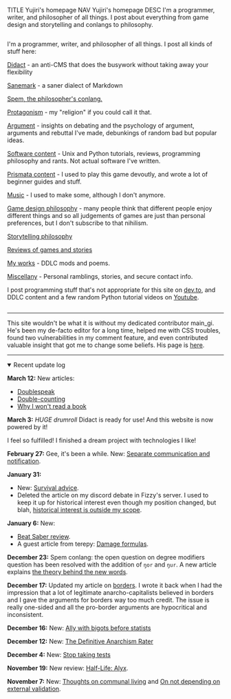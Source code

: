 TITLE Yujiri's homepage
NAV Yujiri's homepage
DESC I'm a programmer, writer, and philosopher of all things. I post about everything from game design and storytelling and conlangs to philosophy.

<style>
.indexlayout {
	display: flex;
	flex-wrap: wrap;
	justify-content: space-between;
}
recent-comments {
	min-width: 20em;
	flex: 1 1;
}
</style>

<div class="indexlayout">

<div style="flex: 1 1; min-width: 20em; margin-right: 1em">

I'm a programmer, writer, and philosopher of all things. I post all kinds of stuff here:

[Didact](didact) - an anti-CMS that does the busywork without taking away your flexibility

[Sanemark](sanemark) - a saner dialect of Markdown

[Spem, the philosopher's conlang.](spem/)

[Protagonism](protagonism/) - my "religion" if you could call it that.

[Argument](argument/) - insights on debating and the psychology of argument, arguments and rebuttal I've made, debunkings of random bad but popular ideas.

[Software content](software/) - Unix and Python tutorials, reviews, programming philosophy and rants. Not actual software I've written.

[Prismata content](prismata/) - I used to play this game devoutly, and wrote a lot of beginner guides and stuff.

[Music](music/) - I used to make some, although I don't anymore.

[Game design philosophy](game_design/) - many people think that different people enjoy different things and so all judgements of games are just than personal preferences, but I don't subscribe to that nihilism.

[Storytelling philosophy](fiction/)

[Reviews of games and stories](reviews/)

[My works](works/) - DDLC mods and poems.

[Miscellany](misc/) - Personal ramblings, stories, and secure contact info.

I post programming stuff that's not appropriate for this site on [dev.to](https://dev.to/yujiri8), and DDLC content and a few random Python tutorial videos on [Youtube](https://www.youtube.com/channel/UCmTi4rq5oOp2S9UER0BH3sQ).

</div>

<recent-comments>
</recent-comments>

</div>

---

This site wouldn't be what it is without my dedicated contributor main_gi. He's been my de-facto editor for a long time, helped me with CSS troubles, found two vulnerabilities in my comment feature, and even contributed valuable insight that got me to change some beliefs. His page is [here](https://igniam.xyz).


---

<details open>
<summary>Recent update log</summary>

**March 12:**
New articles:
* [Doublespeak](argument/doublespeak)
* [Double-counting](argument/double_counting)
* [Why I won't read a book](argument/reading)

**March 3:**
*HUGE drumroll* Didact is ready for use! And this website is now powered by it!

I feel so fulfilled! I finished a dream project with technologies I like!

**February 27:**
Gee, it's been a while.
New: [Separate communication and notification](software/separate_comms_and_notifs).

**January 31:**
* New: [Survival advice](misc/survival_advice).
* Deleted the article on my discord debate in Fizzy's server. I used to keep it up for historical interest even though my position changed, but blah, [historical interest is outside my scope](misc/structure).

**January 6:** New:
* [Beat Saber review](reviews/beat_saber).
* A guest article from terepy: [Damage formulas](game_design/damage_formulas).

**December 23:**
Spem conlang: the open question on degree modifiers question has been resolved with the addition of `ŋor` and `ŋur`. A new article explains [the theory behind the new words](spem/degree_modifiers).

**December 17:**
Updated my article on [borders](protagonism/borders). I wrote it back when I had the impression that a lot of legitimate anarcho-capitalists believed in borders and I gave the arguments for borders way too much credit. The issue is really one-sided and all the pro-border arguments are hypocritical and inconsistent.

**December 16:**
New: [Ally with bigots before statists](protagonism/ally_with_bigots)

**December 12:**
New: [The Definitive Anarchism Rater](misc/anarchism_rater)

**December 4:**
New: [Stop taking tests](argument/tests)

**November 19:**
New review: [Half-Life: Alyx](reviews/half_life_alyx).

**November 7:**
New: [Thoughts on communal living](misc/communal_living) and [On not depending on external validation](misc/external_validation).

</details>
